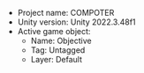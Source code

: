 <!-- UNITY CODE ASSIST INSTRUCTIONS START -->
- Project name: COMPOTER
- Unity version: Unity 2022.3.48f1
- Active game object:
  - Name: Objective
  - Tag: Untagged
  - Layer: Default
<!-- UNITY CODE ASSIST INSTRUCTIONS END -->